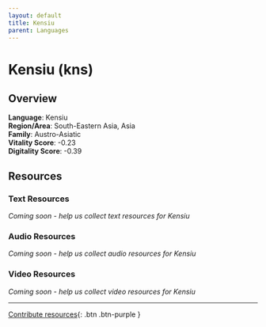 ```yaml
---
layout: default
title: Kensiu
parent: Languages
---
```


# Kensiu (kns)

## Overview

**Language**: Kensiu  
**Region/Area**: South-Eastern Asia, Asia  
**Family**: Austro-Asiatic  
**Vitality Score**: -0.23  
**Digitality Score**: -0.39  

## Resources

### Text Resources
*Coming soon - help us collect text resources for Kensiu*

### Audio Resources
*Coming soon - help us collect audio resources for Kensiu*

### Video Resources
*Coming soon - help us collect video resources for Kensiu*

---

[Contribute resources](https://fairtrain.github.io/){: .btn .btn-purple }
